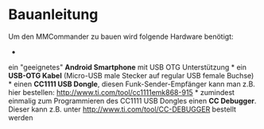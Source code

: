 # Bauanleitung

Um den MMCommander zu bauen wird folgende Hardware benötigt:

* 
ein "geeignetes" **Android Smartphone** mit USB OTG Unterstützung
* 
ein **USB-OTG Kabel** (Micro-USB male Stecker auf regular USB female Buchse)
* 
einen **CC1111 USB Dongle**, diesen Funk-Sender-Empfänger kann man z.B. hier bestellen: http://www.ti.com/tool/cc1111emk868-915
* 
zumindest einmalig zum Programmieren des CC1111 USB Dongles einen **CC Debugger**. Dieser kann z.B. unter http://www.ti.com/tool/CC-DEBUGGER bestellt werden

